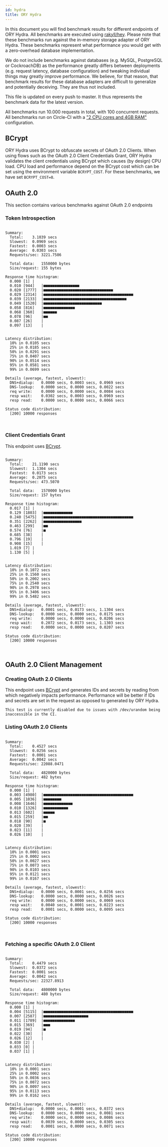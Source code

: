 ```yaml
---
id: hydra
title: ORY Hydra
---
```


In this document you will find benchmark results for different endpoints of ORY Hydra. All benchmarks are executed
using [rakyll/hey](https://github.com/rakyll/hey). Please note that these benchmarks run against the in-memory storage
adapter of ORY Hydra. These benchmarks represent what performance you would get with a zero-overhead database implementation.

We do not include benchmarks against databases (e.g. MySQL, PostgreSQL or CockroachDB) as the performance greatly differs between
deployments (e.g. request latency, database configuration) and tweaking individual things may greatly improve performance.
We believe, for that reason, that benchmark results for these database adapters are difficult to generalize and potentially
deceiving. They are thus not included.

This file is updated on every push to master. It thus represents the benchmark data for the latest version.

All benchmarks run 10.000 requests in total, with 100 concurrent requests. All benchmarks run on Circle-CI with a
["2 CPU cores and 4GB RAM"](https://support.circleci.com/hc/en-us/articles/360000489307-Why-do-my-tests-take-longer-to-run-on-CircleCI-than-locally-)
configuration.

## BCrypt

ORY Hydra uses BCrypt to obfuscate secrets of OAuth 2.0 Clients. When using flows such as the OAuth 2.0 Client Credentials
Grant, ORY Hydra validates the client credentials using BCrypt which causes (by design) CPU load. CPU load and performance
depend on the BCrypt cost which can be set using the environment variable `BCRYPT_COST`. For these benchmarks,
we have set `BCRYPT_COST=8`.

## OAuth 2.0

This section contains various benchmarks against OAuth 2.0 endpoints

### Token Introspection

```

Summary:
  Total:	3.1039 secs
  Slowest:	0.0969 secs
  Fastest:	0.0003 secs
  Average:	0.0303 secs
  Requests/sec:	3221.7586
  
  Total data:	1550000 bytes
  Size/request:	155 bytes

Response time histogram:
  0.000 [1]	|
  0.010 [944]	|■■■■■■■■■■■■■■■■
  0.020 [1777]	|■■■■■■■■■■■■■■■■■■■■■■■■■■■■■■■
  0.029 [2314]	|■■■■■■■■■■■■■■■■■■■■■■■■■■■■■■■■■■■■■■■■
  0.039 [2133]	|■■■■■■■■■■■■■■■■■■■■■■■■■■■■■■■■■■■■■
  0.049 [1520]	|■■■■■■■■■■■■■■■■■■■■■■■■■■
  0.058 [816]	|■■■■■■■■■■■■■■
  0.068 [360]	|■■■■■■
  0.078 [96]	|■■
  0.087 [26]	|
  0.097 [13]	|


Latency distribution:
  10% in 0.0105 secs
  25% in 0.0185 secs
  50% in 0.0291 secs
  75% in 0.0407 secs
  90% in 0.0514 secs
  95% in 0.0581 secs
  99% in 0.0699 secs

Details (average, fastest, slowest):
  DNS+dialup:	0.0000 secs, 0.0003 secs, 0.0969 secs
  DNS-lookup:	0.0000 secs, 0.0000 secs, 0.0022 secs
  req write:	0.0000 secs, 0.0000 secs, 0.0084 secs
  resp wait:	0.0302 secs, 0.0003 secs, 0.0969 secs
  resp read:	0.0000 secs, 0.0000 secs, 0.0066 secs

Status code distribution:
  [200]	10000 responses



```

### Client Credentials Grant

This endpoint uses [BCrypt](#bcrypt).

```

Summary:
  Total:	21.1190 secs
  Slowest:	1.1304 secs
  Fastest:	0.0173 secs
  Average:	0.2075 secs
  Requests/sec:	473.5070
  
  Total data:	1570000 bytes
  Size/request:	157 bytes

Response time histogram:
  0.017 [1]	|
  0.129 [1803]	|■■■■■■■■■■■■■
  0.240 [5475]	|■■■■■■■■■■■■■■■■■■■■■■■■■■■■■■■■■■■■■■■■
  0.351 [2262]	|■■■■■■■■■■■■■■■■■
  0.463 [299]	|■■
  0.574 [76]	|■
  0.685 [38]	|
  0.796 [19]	|
  0.908 [15]	|
  1.019 [7]	|
  1.130 [5]	|


Latency distribution:
  10% in 0.1072 secs
  25% in 0.1560 secs
  50% in 0.2002 secs
  75% in 0.2540 secs
  90% in 0.2978 secs
  95% in 0.3406 secs
  99% in 0.5482 secs

Details (average, fastest, slowest):
  DNS+dialup:	0.0001 secs, 0.0173 secs, 1.1304 secs
  DNS-lookup:	0.0000 secs, 0.0000 secs, 0.0175 secs
  req write:	0.0000 secs, 0.0000 secs, 0.0206 secs
  resp wait:	0.2072 secs, 0.0173 secs, 1.1303 secs
  resp read:	0.0000 secs, 0.0000 secs, 0.0207 secs

Status code distribution:
  [200]	10000 responses



```

## OAuth 2.0 Client Management

### Creating OAuth 2.0 Clients

This endpoint uses [BCrypt](#bcrypt) and generates IDs and secrets by reading from  which negatively impacts
performance. Performance will be better if IDs and secrets are set in the request as opposed to generated by ORY Hydra.

```
This test is currently disabled due to issues with /dev/urandom being inaccessible in the CI.
```

### Listing OAuth 2.0 Clients

```

Summary:
  Total:	0.4527 secs
  Slowest:	0.0256 secs
  Fastest:	0.0001 secs
  Average:	0.0042 secs
  Requests/sec:	22088.0471
  
  Total data:	4820000 bytes
  Size/request:	482 bytes

Response time histogram:
  0.000 [1]	|
  0.003 [4980]	|■■■■■■■■■■■■■■■■■■■■■■■■■■■■■■■■■■■■■■■■
  0.005 [1036]	|■■■■■■■■
  0.008 [1646]	|■■■■■■■■■■■■■
  0.010 [1326]	|■■■■■■■■■■■
  0.013 [602]	|■■■■■
  0.015 [259]	|■■
  0.018 [90]	|■
  0.020 [39]	|
  0.023 [11]	|
  0.026 [10]	|


Latency distribution:
  10% in 0.0001 secs
  25% in 0.0002 secs
  50% in 0.0027 secs
  75% in 0.0073 secs
  90% in 0.0103 secs
  95% in 0.0121 secs
  99% in 0.0167 secs

Details (average, fastest, slowest):
  DNS+dialup:	0.0000 secs, 0.0001 secs, 0.0256 secs
  DNS-lookup:	0.0000 secs, 0.0000 secs, 0.0026 secs
  req write:	0.0000 secs, 0.0000 secs, 0.0069 secs
  resp wait:	0.0040 secs, 0.0001 secs, 0.0223 secs
  resp read:	0.0001 secs, 0.0000 secs, 0.0095 secs

Status code distribution:
  [200]	10000 responses



```

### Fetching a specific OAuth 2.0 Client

```

Summary:
  Total:	0.4479 secs
  Slowest:	0.0372 secs
  Fastest:	0.0001 secs
  Average:	0.0042 secs
  Requests/sec:	22327.8913
  
  Total data:	4800000 bytes
  Size/request:	480 bytes

Response time histogram:
  0.000 [1]	|
  0.004 [5115]	|■■■■■■■■■■■■■■■■■■■■■■■■■■■■■■■■■■■■■■■■
  0.007 [2587]	|■■■■■■■■■■■■■■■■■■■■
  0.011 [1789]	|■■■■■■■■■■■■■■
  0.015 [369]	|■■■
  0.019 [94]	|■
  0.022 [30]	|
  0.026 [12]	|
  0.030 [2]	|
  0.033 [0]	|
  0.037 [1]	|


Latency distribution:
  10% in 0.0001 secs
  25% in 0.0002 secs
  50% in 0.0036 secs
  75% in 0.0072 secs
  90% in 0.0097 secs
  95% in 0.0113 secs
  99% in 0.0162 secs

Details (average, fastest, slowest):
  DNS+dialup:	0.0000 secs, 0.0001 secs, 0.0372 secs
  DNS-lookup:	0.0000 secs, 0.0000 secs, 0.0081 secs
  req write:	0.0000 secs, 0.0000 secs, 0.0086 secs
  resp wait:	0.0039 secs, 0.0000 secs, 0.0305 secs
  resp read:	0.0001 secs, 0.0000 secs, 0.0071 secs

Status code distribution:
  [200]	10000 responses



```
